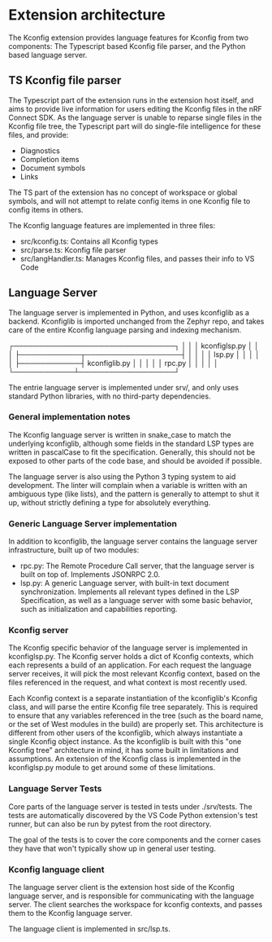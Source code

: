 # Extension architecture

The Kconfig extension provides language features for Kconfig from two components: The Typescript based Kconfig file parser, and the Python based language server.

## TS Kconfig file parser

The Typescript part of the extension runs in the extension host itself, and aims to provide live information for users editing the Kconfig files in the nRF Connect SDK. As the language server is unable to reparse single files in the Kconfig file tree, the Typescript part will do single-file intelligence for these files, and provide:
- Diagnostics
- Completion items
- Document symbols
- Links

The TS part of the extension has no concept of workspace or global symbols, and will not attempt to relate config items in one Kconfig file to config items in others.

The Kconfig language features are implemented in three files:
- src/kconfig.ts: Contains all Kconfig types
- src/parse.ts: Kconfig file parser
- src/langHandler.ts: Manages Kconfig files, and passes their info to VS Code

## Language Server

The language server is implemented in Python, and uses kconfiglib as a backend. Kconfiglib is imported unchanged from the Zephyr repo, and takes care of the entire Kconfig language parsing and indexing mechanism.

┌────────────────────────────────┐
│                                │
│         kconfiglsp.py          │
│                                │
├────────────┬───────────────────┤
│            │                   │
│   lsp.py   │                   │
│            │                   │
├────────────┤   kconfiglib.py   │
│            │                   │
│   rpc.py   │                   │
│            │                   │
└────────────┴───────────────────┘

The entrie language server is implemented under srv/, and only uses standard Python libraries, with no third-party dependencies.

### General implementation notes

The Kconfig language server is written in snake_case to match the underlying kconfiglib, although some fields in the standard LSP types are written in pascalCase to fit the specification. Generally, this should not be exposed to other parts of the code base, and should be avoided if possible.

The language server is also using the Python 3 typing system to aid development. The linter will complain when a variable is written with an ambiguous type (like lists), and the pattern is generally to attempt to shut it up, without strictly defining a type for absolutely everything.

### Generic Language Server implementation

In addition to kconfiglib, the language server contains the language server infrastructure, built up of two modules:
- rpc.py: The Remote Procedure Call server, that the language server is built on top of. Implements JSONRPC 2.0.
- lsp.py: A generic Language server, with built-in text document synchronization. Implements all relevant types defined in the LSP Specification, as well as a language server with some basic behavior, such as initialization and capabilities reporting.

### Kconfig server

The Kconfig specific behavior of the language server is implemented in kconfiglsp.py. The Kconfig server holds a dict of Kconfig contexts, which each represents a build of an application. For each request the language server receives, it will pick the most relevant Kconfig context, based on the files referenced in the request, and what context is most recently used.

Each Kconfig context is a separate instantiation of the kconfiglib's Kconfig class, and will parse the entire Kconfig file tree separately. This is required to ensure that any variables referenced in the tree (such as the board name, or the set of West modules in the build) are properly set. This architecture is different from other users of the kconfiglib, which always instantiate a single Kconfig object instance. As the kconfiglib is built with this "one Kconfig tree" architecture in mind, it has some built in limitations and assumptions. An extension of the Kconfig class is implemented in the kconfiglsp.py module to get around some of these limitations.

### Language Server Tests

Core parts of the language server is tested in tests under ./srv/tests. The tests are automatically discovered by the VS Code Python extension's test runner, but can also be run by pytest from the root directory.

The goal of the tests is to cover the core components and the corner cases they have that won't typically show up in general user testing.

### Kconfig language client

The language server client is the extension host side of the Kconfig language server, and is responsible for communicating with the language server. The client searches the workspace for kconfig contexts, and passes them to the Kconfig language server.

The language client is implemented in src/lsp.ts.

